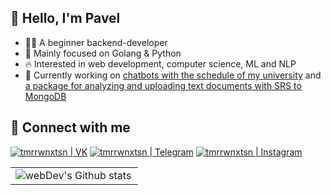 ## 👋 Hello, I'm Pavel

- 👨‍💻 A beginner backend-developer
- 🎯 Mainly focused on Golang & Python
- 🔥 Interested in web development, computer science, ML and NLP
- 💬 Currently working on [chatbots with the schedule of my university](https://github.com/UlSTU-Schedule) and [a package for analyzing and uploading text documents with SRS to MongoDB](https://github.com/Text-Analysis/srsparser)

## 🤝 Connect with me

[<img alt="tmrrwnxtsn | VK" src="https://img.shields.io/badge/vk-4680C2.svg?&style=for-the-badge&logo=vk&logoColor=white" />](https://vk.me/tmrrwnxtsn)
[<img alt="tmrrwnxtsn | Telegram" src="https://img.shields.io/badge/Telegram-2CA5E0?style=for-the-badge&logo=telegram&logoColor=white" />](https://t.me/tmrrwnxtsn)
[<img alt="tmrrwnxtsn | Instagram" src="https://img.shields.io/badge/instagram-E4405F.svg?&style=for-the-badge&logo=instagram&logoColor=white" />](https://www.instagram.com/tmrrwnxtsn/)

<table>
  <tr>
    <td>
      <img align="left" src="https://github-readme-streak-stats.herokuapp.com/?user=tmrrwnxtsn&theme=algolia" alt="webDev's Github stats" />
    </td>
  </tr>
</table>
